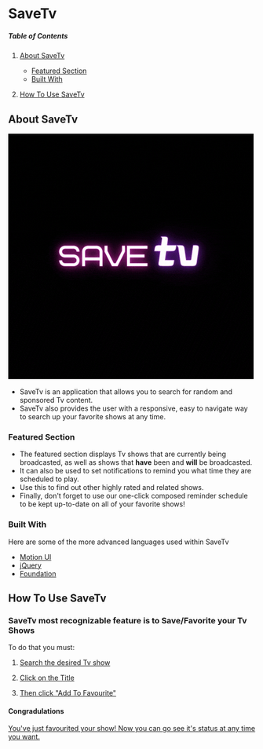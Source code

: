 # SaveTv

##### Table of Contents  

1. [About SaveTv](#about-savetv)
    - [Featured Section](#featured-section)
    - [Built With](#built-with)

2. [How To Use SaveTv](#how-to-use-savetv)

<!-- ABOUT SAVETV -->
## About SaveTv

![SaveTv Logo](/assets/images/logo.gif)

* SaveTv is an application that allows you to search for random and sponsored Tv content.
* SaveTv also provides the user with a responsive, easy to navigate way to search up your favorite shows at any time. 

<!-- FEATURED SECTION -->
### Featured Section

* The featured section displays Tv shows that are currently being broadcasted, as well as shows that __have__ been and __will__ be broadcasted.
* It can also be used to set notifications to remind you what time they are scheduled to play. 
* Use this to find out other highly rated and related shows.
* Finally, don't forget to use our one-click composed reminder schedule to be kept up-to-date on all of your favorite shows!

<!-- LANGUAGES USED -->
### Built With

Here are some of the more advanced languages used within SaveTv

* [Motion UI](https://zurb.com/playground/motion-ui)
* [jQuery](https://jquery.com)
* [Foundation](https://get.foundation/)

## How To Use SaveTv

### SaveTv most recognizable feature is to Save/Favorite your Tv Shows
To do that you must:
1. [Search the desired Tv show](/assets/images/examples1.png)

2. [Click on the Title](/assets/images/examples2.png)

3. [Then click "Add To Favourite"](/assets/images/examples3.png)

#### Congradulations



[You've just favourited your show! Now you can go see it's status at any time you want.](/assets/images/examples4.png)

